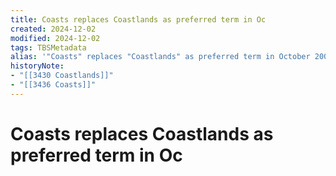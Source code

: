 ```yaml
---
title: Coasts replaces Coastlands as preferred term in Oc
created: 2024-12-02
modified: 2024-12-02
tags: TBSMetadata
alias: '"Coasts" replaces "Coastlands" as preferred term in October 2008.'
historyNote:
- "[[3430 Coastlands]]"
- "[[3436 Coasts]]"
---
```

# Coasts replaces Coastlands as preferred term in Oc
